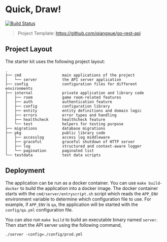 # Quick, Draw!

[![Build Status](https://github.com/veselink1/quick-draw/workflows/build/badge.svg)](https://github.com/qiangxue/go-rest-api/actions?query=workflow%3Abuild)

> Project Template: https://github.com/qiangxue/go-rest-api

## Project Layout

The starter kit uses the following project layout:

```
.
├── cmd                  main applications of the project
│   └── server           the API server application
├── config               configuration files for different environments
├── internal             private application and library code
│   ├── room             game room-related features
│   ├── auth             authentication feature
│   ├── config           configuration library
│   ├── entity           entity definitions and domain logic
│   ├── errors           error types and handling
│   ├── healthcheck      healthcheck feature
│   └── test             helpers for testing purpose
├── migrations           database migrations
├── pkg                  public library code
│   ├── accesslog        access log middleware
│   ├── graceful         graceful shutdown of HTTP server
│   ├── log              structured and context-aware logger
│   └── pagination       paginated list
└── testdata             test data scripts
```

## Deployment

The application can be run as a docker container. You can use `make build-docker` to build the application
into a docker image. The docker container starts with the `cmd/server/entryscript.sh` script which reads
the `APP_ENV` environment variable to determine which configuration file to use. For example,
if `APP_ENV` is `qa`, the application will be started with the `config/qa.yml` configuration file.

You can also run `make build` to build an executable binary named `server`. Then start the API server using the following
command,

```shell
./server -config=./config/prod.yml
```

```
